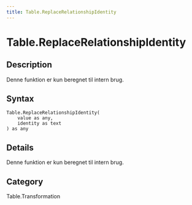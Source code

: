 ```yaml
---
title: Table.ReplaceRelationshipIdentity
---
```


# Table.ReplaceRelationshipIdentity


## Description

Denne funktion er kun beregnet til intern brug.


## Syntax

```powerquery
Table.ReplaceRelationshipIdentity(
    value as any,
    identity as text
) as any
```


## Details

Denne funktion er kun beregnet til intern brug.



## Category
Table.Transformation
